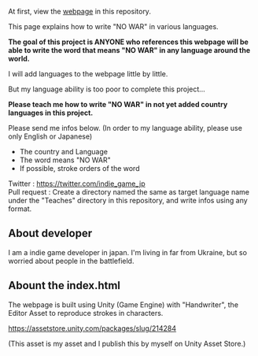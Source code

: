 At first, view the <a href="https://indie-du.github.io/how-to-write-/NO-WAR/">webpage</a> in this repository.

This page explains how to write "NO WAR" in various languages.

__The goal of this project is ANYONE who references this webpage will be able to write the word that means "NO WAR" in any language around the world.__

I will add languages to the webpage little by little.

But my language ability is too poor to complete this project...

__Please teach me how to write "NO WAR" in not yet added country languages in this project.__

Please send me infos below. (In order to my language ability, please use only English or Japanese)

* The country and Language
* The word means "NO WAR"
* If possible, stroke orders of the word

Twitter : https://twitter.com/indie_game_jp  
Pull request : Create a directory named the same as target language name under the "Teaches" directory in this repository, and write infos using any format.

## About developer

I am a indie game developer in japan. I'm living in far from Ukraine, but so worried about people in the battlefield.

## Abount the index.html

The webpage is built using Unity (Game Engine) with "Handwriter", the Editor Asset to reproduce strokes in characters.

https://assetstore.unity.com/packages/slug/214284

(This asset is my asset and I publish this by myself on Unity Asset Store.)


